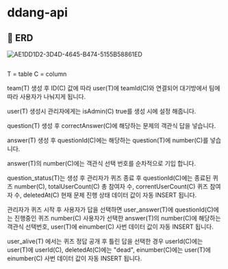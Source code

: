 # ddang-api

## 🔖 ERD
![AE1DD1D2-3D4D-4645-B474-5155B58861ED](https://github.com/thelisn/ddang-api/assets/84770467/ddf72830-d33e-4b16-ac88-30ad5a97c991)


##
T = table
C = column

team(T) 생성 후 ID(C) 값에 따라 user(T)에 teamId(C)와 연결되어 대기방에서 팀에 따라 사용자가 나눠지게 됩니다.

user(T) 생성시 관리자에게는 isAdmin(C) true를 생성 시에 설정 해줍니다.

question(T) 생성 후 correctAnswer(C)에 해당하는 문제의 객관식 답을 넣습니다.

answer(T) 생성 후 questionId(C)에는 해당하는 question(T)에 number(C)를 넣습니다.

answer(T)의 number(C)에는 객관식 선택 번호를 순차적으로 기입 합니다.

question_status(T)는 생성 후 관리자가 퀴즈 종료 후 questionId(C)에는 종료된 퀴즈 number(C), totalUserCount(C) 총 참여자 수, correntUserCount(C) 퀴즈 참여자 수, deletedAt(C) 현재 문제 진행 상태 데이터 값이 자동 INSERT 됩니다.

관리자가 퀴즈 시작 후 사용자가 답을 선택하면 user_answer(T)에 questionId(C)에는 진행중인 퀴즈 number(C) 사용자가 선택한 answer(T)의 number(C)에 해당하는 객관식 선택번호, user(T)에 einumber(C) 사번 데이터 값이 자동 INSERT 됩니다.

user_alive(T) 에서는 퀴즈 정답 공개 후 틀린 답을 선택한 경우 userId(C)에는 user(T)에 userId(C), deletedAt(C)에는 "dead", einumber(C)에는 user(T)에 einumber(C) 사번 데이터 값이 자동 INSERT 됩니다.










